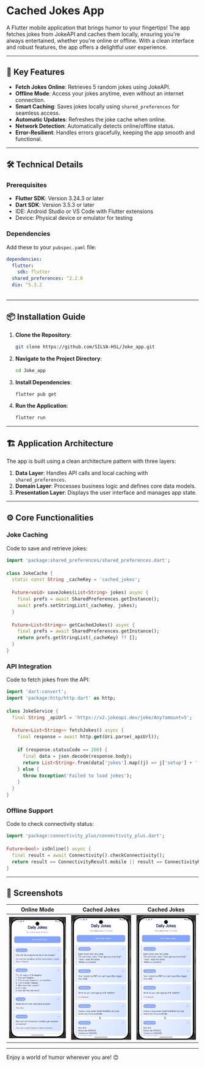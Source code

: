 # Cached Jokes App

A Flutter mobile application that brings humor to your fingertips! The app fetches jokes from JokeAPI and caches them locally, ensuring you're always entertained, whether you're online or offline. With a clean interface and robust features, the app offers a delightful user experience.

---

## 🚀 Key Features

- **Fetch Jokes Online**: Retrieves 5 random jokes using JokeAPI.
- **Offline Mode**: Access your jokes anytime, even without an internet connection.
- **Smart Caching**: Saves jokes locally using `shared_preferences` for seamless access.
- **Automatic Updates**: Refreshes the joke cache when online.
- **Network Detection**: Automatically detects online/offline status.
- **Error-Resilient**: Handles errors gracefully, keeping the app smooth and functional.

---

## 🛠️ Technical Details

### Prerequisites
- **Flutter SDK**: Version 3.24.3 or later
- **Dart SDK**: Version 3.5.3 or later
- IDE: Android Studio or VS Code with Flutter extensions
- Device: Physical device or emulator for testing

### Dependencies
Add these to your `pubspec.yaml` file:
```yaml
dependencies:
  flutter:
    sdk: flutter
  shared_preferences: ^2.2.0
  dio: ^5.3.2
 
```

---

## 📦 Installation Guide

1. **Clone the Repository**:
   ```bash
   git clone https://github.com/SILVA-HSL/Joke_app.git
   ```

2. **Navigate to the Project Directory**:
   ```bash
   cd Joke_app
   ```

3. **Install Dependencies**:
   ```bash
   flutter pub get
   ```

4. **Run the Application**:
   ```bash
   flutter run
   ```

---

## 🏗️ Application Architecture

The app is built using a clean architecture pattern with three layers:

1. **Data Layer**: Handles API calls and local caching with `shared_preferences`.
2. **Domain Layer**: Processes business logic and defines core data models.
3. **Presentation Layer**: Displays the user interface and manages app state.

---

## ⚙️ Core Functionalities

### **Joke Caching**
Code to save and retrieve jokes:
```dart
import 'package:shared_preferences/shared_preferences.dart';

class JokeCache {
  static const String _cacheKey = 'cached_jokes';

  Future<void> saveJokes(List<String> jokes) async {
    final prefs = await SharedPreferences.getInstance();
    await prefs.setStringList(_cacheKey, jokes);
  }

  Future<List<String>> getCachedJokes() async {
    final prefs = await SharedPreferences.getInstance();
    return prefs.getStringList(_cacheKey) ?? [];
  }
}
```

### **API Integration**
Code to fetch jokes from the API:
```dart
import 'dart:convert';
import 'package:http/http.dart' as http;

class JokeService {
  final String _apiUrl = 'https://v2.jokeapi.dev/joke/Any?amount=5';

  Future<List<String>> fetchJokes() async {
    final response = await http.get(Uri.parse(_apiUrl));

    if (response.statusCode == 200) {
      final data = json.decode(response.body);
      return List<String>.from(data['jokes'].map((j) => j['setup'] + ' - ' + j['delivery']));
    } else {
      throw Exception('Failed to load jokes');
    }
  }
}
```

### **Offline Support**
Code to check connectivity status:
```dart
import 'package:connectivity_plus/connectivity_plus.dart';

Future<bool> isOnline() async {
  final result = await Connectivity().checkConnectivity();
  return result == ConnectivityResult.mobile || result == ConnectivityResult.wifi;
}
```

---

## 📸 Screenshots

| Online Mode                     | Cached Jokes                     | Cached Jokes                   |
|---------------------------------|----------------------------------|--------------------------------|
| ![Screenshot 1](images/2.png)  | ![Screenshot 2](images/1.png)   | ![Screenshot 3](images/1.png) |

---

Enjoy a world of humor wherever you are! 😊
